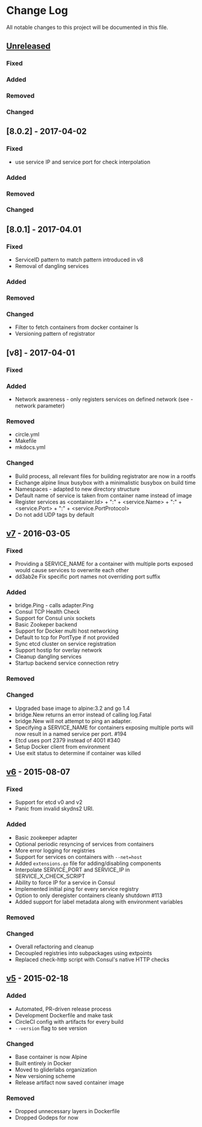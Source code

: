 # Change Log
All notable changes to this project will be documented in this file.

## [Unreleased][unreleased]
### Fixed

### Added

### Removed

### Changed

## [8.0.2] - 2017-04-02
### Fixed
- use service IP and service port for check interpolation

### Added

### Removed

### Changed

## [8.0.1] - 2017-04.01
### Fixed
- ServiceID pattern to match pattern introduced in v8
- Removal of dangling services

### Added

### Removed

### Changed
- Filter to fetch containers from docker container ls
- Versioning pattern of registrator

## [v8] - 2017-04-01
### Fixed

### Added
- Network awareness - only registers services on defined network (see -network parameter)

### Removed
- circle.yml
- Makefile
- mkdocs.yml

### Changed
- Build process, all relevant files for building registrator are now in a rootfs
- Exchange alpine linux busybox with a minimalistic busybox on build time
- Namespaces - adapted to new directory structure
- Default name of service is taken from container name instead of image
- Register services as <container.Id> + ":" + <service.Name> + ":" + <service.Port> + ":" + <service.PortProtocol>
- Do not add UDP tags by default

## [v7] - 2016-03-05
### Fixed
- Providing a SERVICE_NAME for a container with multiple ports exposed would cause services to overwrite each other
- dd3ab2e Fix specific port names not overriding port suffix

### Added
- bridge.Ping - calls adapter.Ping
- Consul TCP Health Check
- Support for Consul unix sockets
- Basic Zookeper backend
- Support for Docker multi host networking
- Default to tcp for PortType if not provided
- Sync etcd cluster on service registration
- Support hostip for overlay network
- Cleanup dangling services
- Startup backend service connection retry

### Removed

### Changed
- Upgraded base image to alpine:3.2 and go 1.4
- bridge.New returns an error instead of calling log.Fatal
- bridge.New will not attempt to ping an adapter.
- Specifying a SERVICE_NAME for containers exposing multiple ports will now result in a named service per port. #194
- Etcd uses port 2379 instead of 4001 #340
- Setup Docker client from environment
- Use exit status to determine if container was killed

## [v6] - 2015-08-07
### Fixed
- Support for etcd v0 and v2
- Panic from invalid skydns2 URI.

### Added
- Basic zookeeper adapter
- Optional periodic resyncing of services from containers
- More error logging for registries
- Support for services on containers with `--net=host`
- Added `extensions.go` file for adding/disabling components
- Interpolate SERVICE_PORT and SERVICE_IP in SERVICE_X_CHECK_SCRIPT
- Ability to force IP for a service in Consul
- Implemented initial ping for every service registry
- Option to only deregister containers cleanly shutdown #113
- Added support for label metadata along with environment variables

### Removed

### Changed
- Overall refactoring and cleanup
- Decoupled registries into subpackages using extpoints
- Replaced check-http script with Consul's native HTTP checks


## [v5] - 2015-02-18
### Added
- Automated, PR-driven release process
- Development Dockerfile and make task
- CircleCI config with artifacts for every build
- `--version` flag to see version

### Changed
- Base container is now Alpine
- Built entirely in Docker
- Moved to gliderlabs organization
- New versioning scheme
- Release artifact now saved container image

### Removed
- Dropped unnecessary layers in Dockerfile
- Dropped Godeps for now


[unreleased]: https://github.com/gliderlabs/registrator/compare/v7...HEAD
[v7]: https://github.com/gliderlabs/registrator/compare/v6...v7
[v6]: https://github.com/gliderlabs/registrator/compare/v5...v6
[v5]: https://github.com/gliderlabs/registrator/compare/v0.4.0...v5
